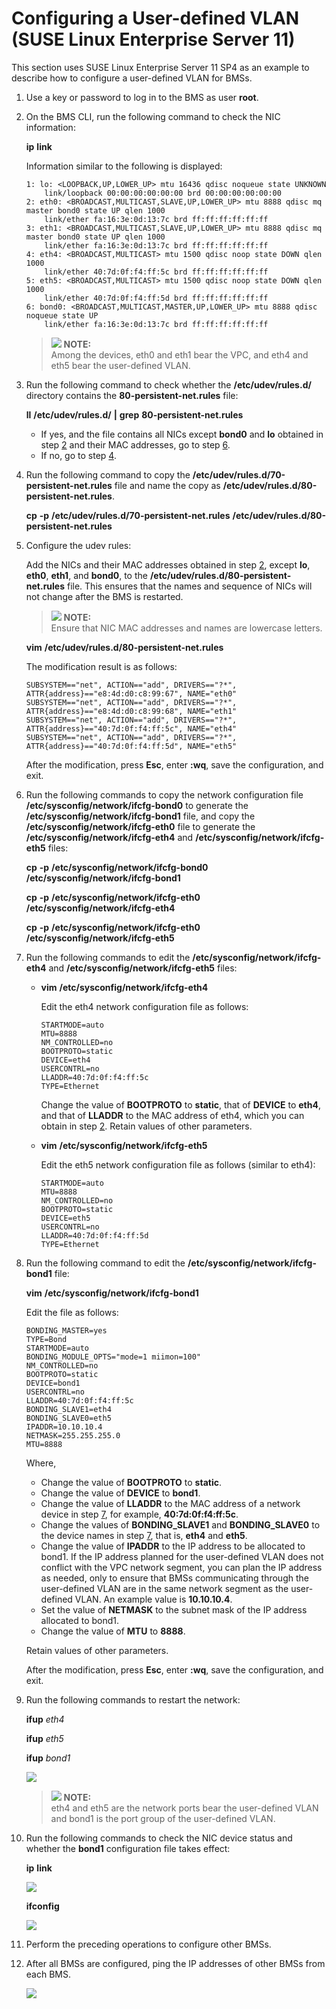 # Configuring a User-defined VLAN \(SUSE Linux Enterprise Server 11\)<a name="EN-US_TOPIC_0095251845"></a>

This section uses SUSE Linux Enterprise Server 11 SP4 as an example to describe how to configure a user-defined VLAN for BMSs.

1.  Use a key or password to log in to the BMS as user  **root**.
2.  <a name="li158599132113"></a>On the BMS CLI, run the following command to check the NIC information:

    **ip** **link**

    Information similar to the following is displayed:

    ```
    1: lo: <LOOPBACK,UP,LOWER_UP> mtu 16436 qdisc noqueue state UNKNOWN 
        link/loopback 00:00:00:00:00:00 brd 00:00:00:00:00:00
    2: eth0: <BROADCAST,MULTICAST,SLAVE,UP,LOWER_UP> mtu 8888 qdisc mq master bond0 state UP qlen 1000
        link/ether fa:16:3e:0d:13:7c brd ff:ff:ff:ff:ff:ff
    3: eth1: <BROADCAST,MULTICAST,SLAVE,UP,LOWER_UP> mtu 8888 qdisc mq master bond0 state UP qlen 1000
        link/ether fa:16:3e:0d:13:7c brd ff:ff:ff:ff:ff:ff
    4: eth4: <BROADCAST,MULTICAST> mtu 1500 qdisc noop state DOWN qlen 1000
        link/ether 40:7d:0f:f4:ff:5c brd ff:ff:ff:ff:ff:ff
    5: eth5: <BROADCAST,MULTICAST> mtu 1500 qdisc noop state DOWN qlen 1000
        link/ether 40:7d:0f:f4:ff:5d brd ff:ff:ff:ff:ff:ff
    6: bond0: <BROADCAST,MULTICAST,MASTER,UP,LOWER_UP> mtu 8888 qdisc noqueue state UP 
        link/ether fa:16:3e:0d:13:7c brd ff:ff:ff:ff:ff:ff
    ```

    >![](/images/icon-note.gif) **NOTE:**   
    >Among the devices, eth0 and eth1 bear the VPC, and eth4 and eth5 bear the user-defined VLAN.  

3.  Run the following command to check whether the  **/etc/udev/rules.d/**  directory contains the  **80-persistent-net.rules**  file:

    **ll** **/etc/udev/rules.d/** **|** **grep** **80-persistent-net.rules**

    -   If yes, and the file contains all NICs except  **bond0**  and  **lo**  obtained in step  [2](#li158599132113)  and their MAC addresses, go to step  [6](#li79913241686). 
    -   If no, go to step  [4](#li116366367312).

4.  <a name="li116366367312"></a>Run the following command to copy the  **/etc/udev/rules.d/70-persistent-net.rules**  file and name the copy as  **/etc/udev/rules.d/80-persistent-net.rules**.

    **cp** **-p** **/etc/udev/rules.d/70-persistent-net.rules** **/etc/udev/rules.d/80-persistent-net.rules**

5.  Configure the udev rules:

    Add the NICs and their MAC addresses obtained in step  [2](#li158599132113), except  **lo**,  **eth0**,  **eth1**, and  **bond0**, to the  **/etc/udev/rules.d/80-persistent-net.rules**  file. This ensures that the names and sequence of NICs will not change after the BMS is restarted.

    >![](/images/icon-note.gif) **NOTE:**   
    >Ensure that NIC MAC addresses and names are lowercase letters.  

    **vim** **/etc/udev/rules.d/80-persistent-net.rules**

    The modification result is as follows:

    ```
    SUBSYSTEM=="net", ACTION=="add", DRIVERS=="?*", ATTR{address}=="e8:4d:d0:c8:99:67", NAME="eth0"
    SUBSYSTEM=="net", ACTION=="add", DRIVERS=="?*", ATTR{address}=="e8:4d:d0:c8:99:68", NAME="eth1"
    SUBSYSTEM=="net", ACTION=="add", DRIVERS=="?*", ATTR{address}=="40:7d:0f:f4:ff:5c", NAME="eth4"
    SUBSYSTEM=="net", ACTION=="add", DRIVERS=="?*", ATTR{address}=="40:7d:0f:f4:ff:5d", NAME="eth5"
    ```

    After the modification, press  **Esc**, enter  **:wq**, save the configuration, and exit.

6.  <a name="li79913241686"></a>Run the following commands to copy the network configuration file  **/etc/sysconfig/network/ifcfg-bond0**  to generate the  **/etc/sysconfig/network/ifcfg-bond1**  file, and copy the  **/etc/sysconfig/network/ifcfg-eth0**  file to generate the  **/etc/sysconfig/network/ifcfg-eth4**  and  **/etc/sysconfig/network/ifcfg-eth5**  files:

    **cp** **-p** **/etc/sysconfig/network/ifcfg-bond0** **/etc/sysconfig/network/ifcfg-bond1**

    **cp** **-p** **/etc/sysconfig/network/ifcfg-eth0** **/etc/sysconfig/network/ifcfg-eth4**

    **cp** **-p** **/etc/sysconfig/network/ifcfg-eth0** **/etc/sysconfig/network/ifcfg-eth5**

7.  <a name="li1497118353312"></a>Run the following commands to edit the  **/etc/sysconfig/network/ifcfg-eth4**  and  **/etc/sysconfig/network/ifcfg-eth5**  files:
    -   **vim** **/etc/sysconfig/network/ifcfg-eth4**

        Edit the eth4 network configuration file as follows:

        ```
        STARTMODE=auto
        MTU=8888
        NM_CONTROLLED=no
        BOOTPROTO=static
        DEVICE=eth4
        USERCONTRL=no
        LLADDR=40:7d:0f:f4:ff:5c
        TYPE=Ethernet
        ```

        Change the value of  **BOOTPROTO**  to  **static**, that of  **DEVICE**  to  **eth4**, and that of  **LLADDR**  to the MAC address of eth4, which you can obtain in step  [2](#li158599132113). Retain values of other parameters.

    -   **vim** **/etc/sysconfig/network/ifcfg-eth5**

        Edit the eth5 network configuration file as follows \(similar to eth4\):

        ```
        STARTMODE=auto
        MTU=8888
        NM_CONTROLLED=no
        BOOTPROTO=static
        DEVICE=eth5
        USERCONTRL=no
        LLADDR=40:7d:0f:f4:ff:5d
        TYPE=Ethernet
        ```

8.  Run the following command to edit the  **/etc/sysconfig/network/ifcfg-bond1**  file:

    **vim** **/etc/sysconfig/network/ifcfg-bond1**

    Edit the file as follows:

    ```
    BONDING_MASTER=yes
    TYPE=Bond
    STARTMODE=auto
    BONDING_MODULE_OPTS="mode=1 miimon=100"
    NM_CONTROLLED=no
    BOOTPROTO=static
    DEVICE=bond1
    USERCONTRL=no
    LLADDR=40:7d:0f:f4:ff:5c
    BONDING_SLAVE1=eth4
    BONDING_SLAVE0=eth5
    IPADDR=10.10.10.4
    NETMASK=255.255.255.0
    MTU=8888
    ```

    Where,

    -   Change the value of  **BOOTPROTO**  to  **static**.
    -   Change the value of  **DEVICE**  to  **bond1**.
    -   Change the value of  **LLADDR**  to the MAC address of a network device in step  [7](#li1497118353312), for example,  **40:7d:0f:f4:ff:5c**.
    -   Change the values of  **BONDING\_SLAVE1**  and  **BONDING\_SLAVE0**  to the device names in step  [7](#li1497118353312), that is,  **eth4**  and  **eth5**.
    -   Change the value of  **IPADDR**  to the IP address to be allocated to bond1. If the IP address planned for the user-defined VLAN does not conflict with the VPC network segment, you can plan the IP address as needed, only to ensure that BMSs communicating through the user-defined VLAN are in the same network segment as the user-defined VLAN. An example value is  **10.10.10.4**.
    -   Set the value of  **NETMASK**  to the subnet mask of the IP address allocated to bond1.
    -   Change the value of  **MTU**  to  **8888**.

    Retain values of other parameters.

    After the modification, press  **Esc**, enter  **:wq**, save the configuration, and exit.

9.  Run the following commands to restart the network:

    **ifup** _eth4_

    **ifup** _eth5_

    **ifup** _bond1_

    ![](figures/restart-the-network.png)

    >![](/images/icon-note.gif) **NOTE:**   
    >eth4 and eth5 are the network ports bear the user-defined VLAN and bond1 is the port group of the user-defined VLAN.  

10. Run the following commands to check the NIC device status and whether the  **bond1**  configuration file takes effect:

    **ip** **link**

    ![](figures/ip-link-test.png)

    **ifconfig**

    ![](figures/ifconfig-test.png)

11. Perform the preceding operations to configure other BMSs.
12. After all BMSs are configured, ping the IP addresses of other BMSs from each BMS.

    ![](figures/bms-ping-bms.png)


